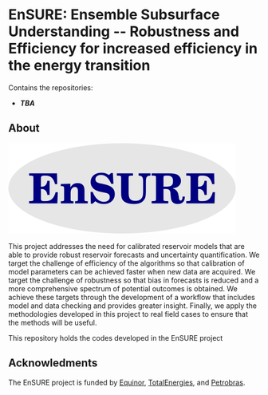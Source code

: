 EnSURE: Ensemble Subsurface Understanding -- Robustness and Efficiency for increased efficiency in the energy transition
==============
Contains the repositories:
- ***TBA***

## About

![EnSURE-logo"](/ensure.png)

This project addresses the need for calibrated reservoir models that are able to provide robust reservoir forecasts and uncertainty quantification. We target the challenge of efficiency of the algorithms so that calibration of model parameters can be achieved faster when new data are acquired. We target the challenge of robustness so that bias in forecasts is reduced and a more comprehensive spectrum of potential outcomes is obtained. We achieve these targets through the development of a workflow that includes model and data checking and provides greater insight. Finally, we apply the methodologies developed in this project to real field cases to ensure that the methods will be useful.

This repository holds the codes developed in the EnSURE project

## Acknowledments
The EnSURE project is funded by [Equinor](https://www.equinor.com/), [TotalEnergies](https://corporate.totalenergies.no/),  and  [Petrobras](https://petrobras.com.br/en/home-petrobras).

